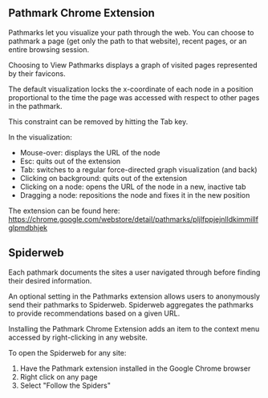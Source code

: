 Pathmark Chrome Extension
---------
Pathmarks let you visualize your path through the web. You can choose to pathmark a page (get only the path to that website),
recent pages, or an entire browsing session.

Choosing to View Pathmarks displays a graph of visited pages represented by their favicons.

The default visualization locks the x-coordinate of each node in a position proportional to
the time the page was accessed with respect to other pages in the pathmark.

This constraint can be removed by hitting the Tab key. 

In the visualization:
* Mouse-over: displays the URL of the node
* Esc: quits out of the extension
* Tab: switches to a regular force-directed graph visualization (and back)
* Clicking on background: quits out of the extension
* Clicking on a node: opens the URL of the node in a new, inactive tab
* Dragging a node: repositions the node and fixes it in the new position

The extension can be found here: https://chrome.google.com/webstore/detail/pathmarks/pljlfppjejnlldkimmillfglpmdbhjek

Spiderweb
---------
Each pathmark documents the sites a user navigated through before finding their desired information.

An optional setting in the Pathmarks extension allows users to anonymously send their pathmarks to Spiderweb.
Spiderweb aggregates the pathmarks to provide recommendations based on a given URL.

Installing the Pathmark Chrome Extension adds an item to the context menu accessed by right-clicking in any website.

To open the Spiderweb for any site:
1. Have the Pathmark extension installed in the Google Chrome browser
2. Right click on any page
3. Select "Follow the Spiders"



